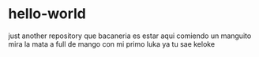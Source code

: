 # hello-world
just another repository
que bacaneria es estar aqui comiendo un manguito mira la mata a full de mango con mi primo luka ya tu sae keloke
